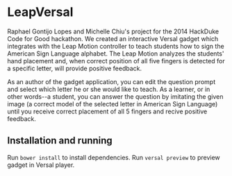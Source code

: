 # LeapVersal

Raphael Gontijo Lopes and Michelle Chiu's project for the 2014 HackDuke Code for Good hackathon.
We created an interactive Versal gadget which integrates with the Leap Motion controller to teach students how to sign the American Sign Language alphabet. The Leap Motion analyzes the students' hand placement and, when correct position of all five fingers is detected for a specific letter, will provide positive feedback.

As an author of the gadget application, you can edit the question prompt and select which letter he or she would like to teach. As a learner, or in other words--a student, you can answer the question by imitating the given image (a correct model of the selected letter in American Sign Language) until you receive correct placement of all 5 fingers and recive positive feedback.

## Installation and running

Run `bower install` to install dependencies.
Run `versal preview` to preview gadget in Versal player.